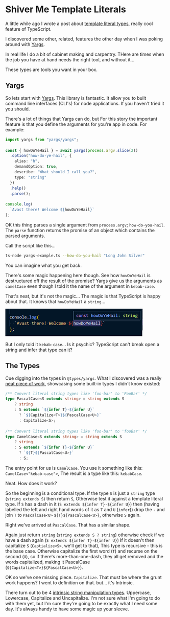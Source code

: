 # Shiver Me Template Literals

A little while ago I wrote a post about
[template literal types](../template-literal-types/template-literal-types.md),
really cool feature of TypeScript.

I discovered some other, related, features the other day when I was poking around with
[Yargs](http://yargs.js.org/).

In real life I do a bit of cabinet making and carpentry.
THere are times when the job you have at hand needs the right tool, and without it...

These types are tools you want in your box.

## Yargs

So lets start with [Yargs](http://yargs.js.org/).
This library is fantastic.
It allow you to built command line interfaces (CLI's) for node applications.
If you haven't tried it you should.

There's a lot of things that Yargs can do,
but For this story the important feature is that you define the arguments for you're app in code.
For example:

```ts
import yargs from "yargs/yargs";

const { howDoYeHail } = await yargs(process.argv.slice(2))
  .option("how-do-ye-hail", {
    alias: "h",
    demandOption: true,
    describe: "What should I call you?",
    type: "string"
  })
  .help()
  .parse();

console.log(
  `Avast there! Welcome ${howDoYeHail}`
);
```

OK this thing parses a single argument from `process.argv`; `how-do-you-hail`.
The `parse` function returns the promise of an object which contains the parsed arguments.

Call the script like this...

```sh
ts-node yargs-example.ts --how-do-you-hail "Long John Silver"
```

You can imagine what you get back.

There's some magic happening here though.
See how `howDoYeHail` is destructured off the result of the promise?
Yargs give us the arguments as `camelCase` even though I told it the name of the argument in `kebab-case`.

That's neat, but it's not the magic...
The magic is that TypeScript is happy about that.
It knows that `howDoYeHail` a `string`...

![Type of how do you hail.](./how-do-ye-hail-type.png)

But I only told it `kebab-case`... Is it psychic? TypeScript can't break open a string and infer that type can it?

## The Types

Cue digging into the types in `@types/yargs`.
What I discovered was a really
[neat piece of work](https://github.com/DefinitelyTyped/DefinitelyTyped/blame/6ddc77f6f1f08aeeee508a03d5f1fb1db27dc9d1/types/yargs/index.d.ts#L813),
showcasing some built-in types I didn't know existed:

```ts
/** Convert literal string types like 'foo-bar' to 'FooBar' */
type PascalCase<S extends string> = string extends S
    ? string
    : S extends `${infer T}-${infer U}`
      ? `${Capitalize<T>}${PascalCase<U>}`
      : Capitalize<S>;

/** Convert literal string types like 'foo-bar' to 'fooBar' */
type CamelCase<S extends string> = string extends S
    ? string
    : S extends `${infer T}-${infer U}`
      ? `${T}${PascalCase<U>}`
      : S;
```

The entry point for us is `CamelCase`.
You use it something like this: `CamelCase<"kebab-case">`,
The result is a type like this: `kebabCase`.

Neat.
How does it work?

So the beginning is a conditional type.
If the type `S` is just a `string` type
(`string extends S`)
then return `S`,
Otherwise test it against a template literal type.
If `S` has a dash in it
(`S extends ${infer T}-${infer U}`)
then
(having labelled the left and right hand words of it as `T` and `U` (`infer`))
drop the `-` and join `T` to `PascalCase<U>` `${T}${PascalCase<U>}`, otherwise `S` again.

RIght we've arrived at `PascalCase`.
That has a similar shape.

Again just return `string`
(`string extends S ? string`)
otherwise check if we have a dash again
(`S extends ${infer T}-${infer U}`)
If it doesn't then capitalize `S` (`Captialize<S>`, we'll get to that),
This type is recursive - this is the base case.
Otherwise capitalize the first word (`T`) and recurse on the second (`U`), so if there's more-than-one-dash,
they all get removed and the words capitalized,
making it PascalCase
(`${Capitalize<T>}${PascalCase<U>}`).

OK so we've one missing piece.
`Capitalize`.
That must be where the grunt work happens?
I went to definition on that. but... it's Intrinsic.

There turn out to be 4
[intrinsic string manipulation types](https://www.typescriptlang.org/docs/handbook/2/template-literal-types.html#intrinsic-string-manipulation-types).
Uppercase, Lowercase, Capitalize and Uncapitalize.
I'm not sure what I'm going to do with them yet,
but I'm sure they're going to be exactly what I need some day.
It's always handy to have some magic up your sleeve.
